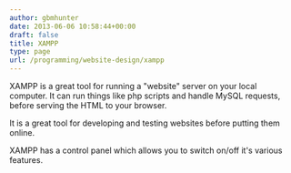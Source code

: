 ```yaml
---
author: gbmhunter
date: 2013-06-06 10:58:44+00:00
draft: false
title: XAMPP
type: page
url: /programming/website-design/xampp
---
```


XAMPP is a great tool for running a "website" server on your local computer. It can run things like php scripts and handle MySQL requests, before serving the HTML to your browser.

It is a great tool for developing and testing websites before putting them online.

XAMPP has a control panel which allows you to switch on/off it's various features.
